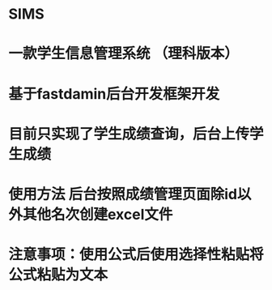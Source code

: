 # SIMS
# 一款学生信息管理系统 （理科版本）
# 基于fastdamin后台开发框架开发
# 目前只实现了学生成绩查询，后台上传学生成绩
# 使用方法 后台按照成绩管理页面除id以外其他名次创建excel文件 
# 注意事项：使用公式后使用选择性粘贴将公式粘贴为文本
